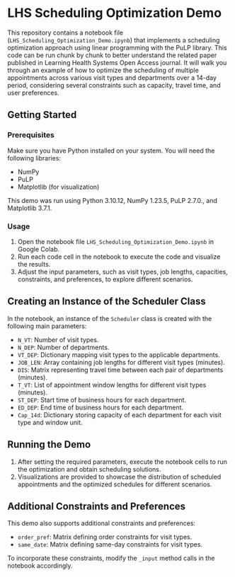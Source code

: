 
# LHS Scheduling Optimization Demo

This repository contains a notebook file (`LHS_Scheduling_Optimization_Demo.ipynb`) that implements a scheduling optimization approach using linear programming with the PuLP library. This code can be run chunk by chunk to better understand the related paper published in Learning Health Systems Open Access journal. It will walk you through an example of how to optimize the scheduling of multiple appointments across various visit types and departments over a 14-day period, considering several constraints such as capacity, travel time, and user preferences.

## Getting Started

### Prerequisites

Make sure you have Python installed on your system. You will need the following libraries:

- NumPy
- PuLP
- Matplotlib (for visualization)

This demo was run using Python 3.10.12, NumPy 1.23.5, PuLP 2.7.0., and Matplotlib 3.7.1.


### Usage

1. Open the notebook file `LHS_Scheduling_Optimization_Demo.ipynb` in Google Colab.
2. Run each code cell in the notebook to execute the code and visualize the results.
3. Adjust the input parameters, such as visit types, job lengths, capacities, constraints, and preferences, to explore different scenarios.

## Creating an Instance of the Scheduler Class

In the notebook, an instance of the `Scheduler` class is created with the following main parameters:

- `N_VT`: Number of visit types.
- `N_DEP`: Number of departments.
- `VT_DEP`: Dictionary mapping visit types to the applicable departments.
- `JOB_LEN`: Array containing job lengths for different visit types (minutes).
- `DIS`: Matrix representing travel time between each pair of departments (minutes).
- `T_VT`: List of appointment window lengths for different visit types (minutes).
- `ST_DEP`: Start time of business hours for each department.
- `ED_DEP`: End time of business hours for each department.
- `Cap_14d`: Dictionary storing capacity of each department for each visit type and window unit.

## Running the Demo

1. After setting the required parameters, execute the notebook cells to run the optimization and obtain scheduling solutions.
2. Visualizations are provided to showcase the distribution of scheduled appointments and the optimized schedules for different scenarios.

## Additional Constraints and Preferences

This demo also supports additional constraints and preferences:

- `order_pref`: Matrix defining order constraints for visit types.
- `same_date`: Matrix defining same-day constraints for visit types.

To incorporate these constraints, modify the `_input` method calls in the notebook accordingly.
